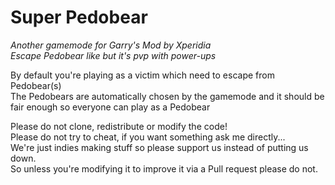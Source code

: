 ﻿# Super Pedobear
_Another gamemode for Garry's Mod by Xperidia_  
_Escape Pedobear like but it's pvp with power-ups_

By default you're playing as a victim which need to escape from Pedobear(s)  
The Pedobears are automatically chosen by the gamemode and it should be fair enough so everyone can play as a Pedobear

Please do not clone, redistribute or modify the code!  
Please do not try to cheat, if you want something ask me directly...  
We're just indies making stuff so please support us instead of putting us down.  
So unless you're modifying it to improve it via a Pull request please do not.
